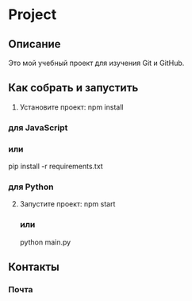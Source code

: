 # Project 

## Описание
Это мой учебный проект для изучения Git и GitHub.

## Как собрать и запустить
1. Установите проект:
   npm install  
### для JavaScript
   ### или
   pip install -r requirements.txt  
### для Python
2. Запустите проект:
   npm start
   ### или
   python main.py
## Контакты
### Почта